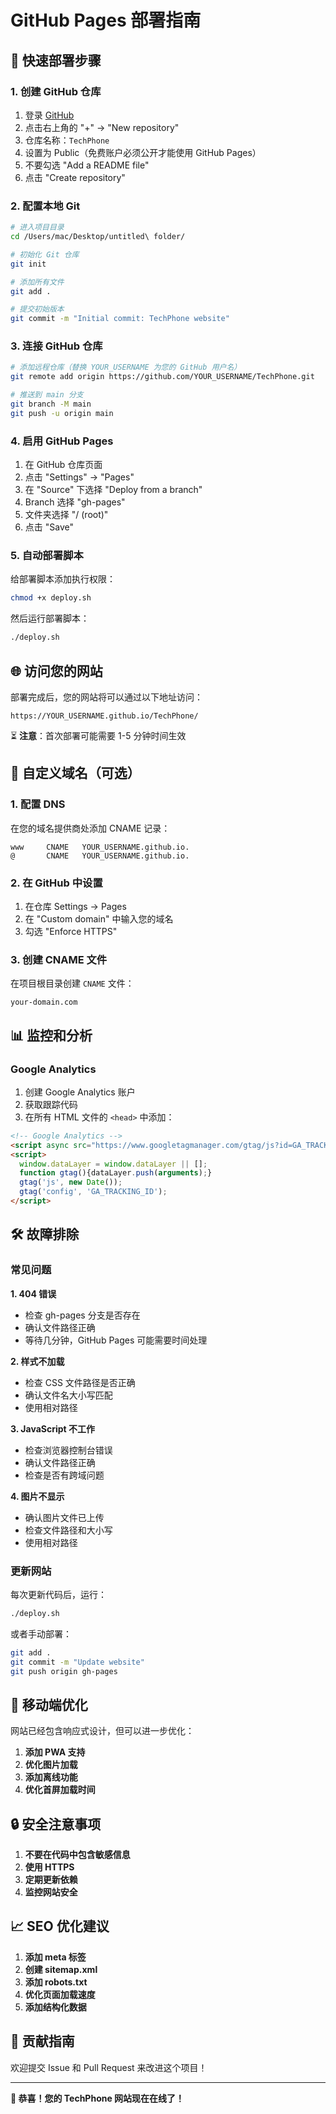 # GitHub Pages 部署指南

## 🚀 快速部署步骤

### 1. 创建 GitHub 仓库
1. 登录 [GitHub](https://github.com)
2. 点击右上角的 "+" → "New repository"
3. 仓库名称：`TechPhone`
4. 设置为 Public（免费账户必须公开才能使用 GitHub Pages）
5. 不要勾选 "Add a README file"
6. 点击 "Create repository"

### 2. 配置本地 Git
```bash
# 进入项目目录
cd /Users/mac/Desktop/untitled\ folder/

# 初始化 Git 仓库
git init

# 添加所有文件
git add .

# 提交初始版本
git commit -m "Initial commit: TechPhone website"
```

### 3. 连接 GitHub 仓库
```bash
# 添加远程仓库（替换 YOUR_USERNAME 为您的 GitHub 用户名）
git remote add origin https://github.com/YOUR_USERNAME/TechPhone.git

# 推送到 main 分支
git branch -M main
git push -u origin main
```

### 4. 启用 GitHub Pages
1. 在 GitHub 仓库页面
2. 点击 "Settings" → "Pages"
3. 在 "Source" 下选择 "Deploy from a branch"
4. Branch 选择 "gh-pages"
5. 文件夹选择 "/ (root)"
6. 点击 "Save"

### 5. 自动部署脚本
给部署脚本添加执行权限：
```bash
chmod +x deploy.sh
```

然后运行部署脚本：
```bash
./deploy.sh
```

## 🌐 访问您的网站

部署完成后，您的网站将可以通过以下地址访问：
```
https://YOUR_USERNAME.github.io/TechPhone/
```

⏳ **注意**：首次部署可能需要 1-5 分钟时间生效

## 🔧 自定义域名（可选）

### 1. 配置 DNS
在您的域名提供商处添加 CNAME 记录：
```
www     CNAME   YOUR_USERNAME.github.io.
@       CNAME   YOUR_USERNAME.github.io.
```

### 2. 在 GitHub 中设置
1. 在仓库 Settings → Pages
2. 在 "Custom domain" 中输入您的域名
3. 勾选 "Enforce HTTPS"

### 3. 创建 CNAME 文件
在项目根目录创建 `CNAME` 文件：
```
your-domain.com
```

## 📊 监控和分析

### Google Analytics
1. 创建 Google Analytics 账户
2. 获取跟踪代码
3. 在所有 HTML 文件的 `<head>` 中添加：
```html
<!-- Google Analytics -->
<script async src="https://www.googletagmanager.com/gtag/js?id=GA_TRACKING_ID"></script>
<script>
  window.dataLayer = window.dataLayer || [];
  function gtag(){dataLayer.push(arguments);}
  gtag('js', new Date());
  gtag('config', 'GA_TRACKING_ID');
</script>
```

## 🛠️ 故障排除

### 常见问题

**1. 404 错误**
- 检查 gh-pages 分支是否存在
- 确认文件路径正确
- 等待几分钟，GitHub Pages 可能需要时间处理

**2. 样式不加载**
- 检查 CSS 文件路径是否正确
- 确认文件名大小写匹配
- 使用相对路径

**3. JavaScript 不工作**
- 检查浏览器控制台错误
- 确认文件路径正确
- 检查是否有跨域问题

**4. 图片不显示**
- 确认图片文件已上传
- 检查文件路径和大小写
- 使用相对路径

### 更新网站

每次更新代码后，运行：
```bash
./deploy.sh
```

或者手动部署：
```bash
git add .
git commit -m "Update website"
git push origin gh-pages
```

## 📱 移动端优化

网站已经包含响应式设计，但可以进一步优化：

1. **添加 PWA 支持**
2. **优化图片加载**
3. **添加离线功能**
4. **优化首屏加载时间**

## 🔒 安全注意事项

1. **不要在代码中包含敏感信息**
2. **使用 HTTPS**
3. **定期更新依赖**
4. **监控网站安全**

## 📈 SEO 优化建议

1. **添加 meta 标签**
2. **创建 sitemap.xml**
3. **添加 robots.txt**
4. **优化页面加载速度**
5. **添加结构化数据**

## 🤝 贡献指南

欢迎提交 Issue 和 Pull Request 来改进这个项目！

---

**🎉 恭喜！您的 TechPhone 网站现在在线了！**